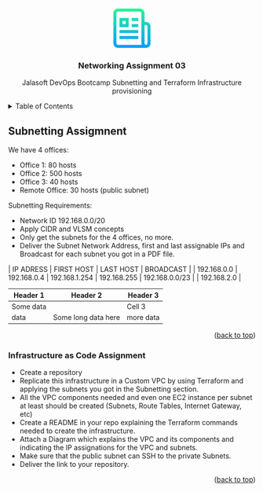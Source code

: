 <br />
<div align="center">
  <a href="https://github.com/kawak1320/networking3">
    <img src="images/logo.png" alt="Logo" width="80" height="80">
  </a>

  <h3 align="center">Networking Assignment 03</h3>

  <p align="center">
    Jalasoft DevOps Bootcamp Subnetting and Terraform Infrastructure provisioning
  </p>
</div>

<details>
  <summary>Table of Contents</summary>
  <ol>
    <li><a href="#subnetting-assigmnent">Subnetting Assignment</a></li>
    <li><a href="#infrastructure-as-code-assignment">Infrastructure as Code Assignment</a></li>

  </ol>
</details>

## Subnetting Assigmnent

We have 4 offices:
* Office 1: 80 hosts
* Office 2: 500 hosts
* Office 3: 40 hosts
* Remote Office: 30 hosts (public subnet)

Subnetting Requirements:
* Network ID 192.168.0.0/20
* Apply CIDR and VLSM concepts
* Only get the subnets for the 4 offices, no more.
* Deliver the Subnet Network Address, first and last assignable IPs and Broadcast for each subnet you got in a PDF file.

| IP ADRESS | FIRST HOST | LAST HOST | BROADCAST |
| 192.168.0.0 | 192.168.0.4 | 192.168.1.254 | 192.168.255 | 192.168.0.0/23  |
| 192.168.2.0 | 

| Header 1  | Header 2            | Header 3  |
| --------- | ------------------- | --------- |
| Some data |                     | Cell 3    |
| data      | Some long data here | more data | 

<p align="right">(<a href="#top">back to top</a>)</p>

### Infrastructure as Code Assignment

* Create a repository
* Replicate this infrastructure in a Custom VPC by using Terraform and applying the subnets you got in the Subnetting section.
* All the VPC components needed and even one EC2 instance per subnet at least should be created (Subnets, Route Tables, Internet Gateway, etc)
* Create a README in your repo explaining the Terraform commands needed to create the infrastructure.
* Attach a Diagram which explains the VPC and its components and indicating the IP assignations for the VPC and subnets.
* Make sure that the public subnet can SSH to the private Subnets. 
* Deliver the link to your repository.

<p align="right">(<a href="#top">back to top</a>)</p>


